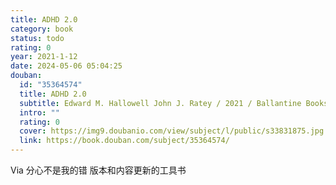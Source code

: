 ```yaml
---
title: ADHD 2.0
category: book
status: todo
rating: 0
year: 2021-1-12
date: 2024-05-06 05:04:25
douban:
  id: "35364574"
  title: ADHD 2.0
  subtitle: Edward M. Hallowell John J. Ratey / 2021 / Ballantine Books
  intro: ""
  rating: 0
  cover: https://img9.doubanio.com/view/subject/l/public/s33831875.jpg
  link: https://book.douban.com/subject/35364574/
---
```


Via 分心不是我的错 版本和内容更新的工具书
